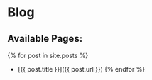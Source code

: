# Blog

## Available Pages:

{% for post in site.posts %}
-   [{{ post.title }}]({{ post.url }})
{% endfor %}